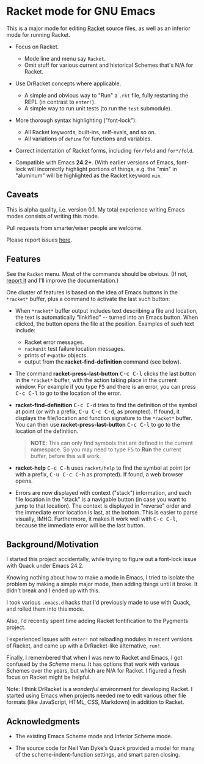 # Racket mode for GNU Emacs

This is a major mode for editing [Racket] source files, as well as an
inferior mode for running Racket.

- Focus on Racket.
  - Mode line and menu say `Racket`.
  - Omit stuff for various current and historical Schemes that's N/A
    for Racket.

- Use DrRacket concepts where applicable.
  - A simple and obvious way to "Run" a `.rkt` file, fully restarting
    the REPL (in contrast to `enter!`).
  - A simple way to run unit tests (to run the `test` submodule).

- More thorough syntax highlighting ("font-lock"):
  - All Racket keywords, built-ins, self-evals, and so on.
  - All variations of `define` for functions and variables.

- Correct indentation of Racket forms, including `for/fold` and
  `for*/fold`.

- Compatible with Emacs **24.2+**. (With earlier versions of Emacs,
  font-lock will incorrectly highlight portions of things, e.g. the
  "min" in "aluminum" will be highlighted as the Racket keyword `min`.

## Caveats

This is alpha quality, i.e. version 0.1. My total experience writing
Emacs modes consists of writing this mode.

Pull requests from smarter/wiser people are welcome.

Please report issues [here][issues].

## Features

See the `Racket` menu. Most of the commands should be obvious. (If
not, [report it][issues] and I'll improve the documentation.)

One cluster of features is based on the idea of Emacs buttons in the
`*racket*` buffer, plus a command to activate the last such button:

- When `*racket*` buffer output includes text describing a file and
  location, the text is automatically "linkified" -- turned into an
  Emacs button. When clicked, the button opens the file at the
  position. Examples of such text include:
    - Racket error messages.
    - `rackunit` test failure location messages.
    - prints of `#<path>` objects.
    - output from the **racket-find-definition** command (see below).

- The command **racket-press-last-button** <kbd>C-c C-l</kbd> clicks
  the last button in the `*racket*` buffer, with the action taking
  place in the current window. For example if you type <kbd>F5</kbd>
  and there is an error, you can press <kbd>C-c C-l</kbd> to go to the
  location of the error.

- **racket-find-definition** <kbd>C-c C-d</kbd> tries to find the
  definition of the symbol at point (or with a prefix, <kbd>C-u C-c
  C-d</kbd>, as prompted). If found, it displays the file/location and
  function signature to the `*racket*` buffer. You can then use
  **racket-press-last-button** <kbd>C-c C-l</kbd> to go to the
  location of the definition.
  
  > **NOTE**: This can only find symbols that are defined in the
  > current namespace. So you may need to type <kbd>F5</kbd> to
  > **Run** the current buffer, before this will work.

- **racket-help** <kbd>C-c C-h</kbd> uses `racket/help` to find the
  symbol at point (or with a prefix, <kbd>C-u C-c C-h</kbd> as
  prompted). If found, a web browser opens.

- Errors are now displayed with context ("stack") information, and
  each file location in the "stack" is a navigable button (in case you
  want to jump to that location). The context is displayed in
  "reverse" order and the immediate error location is last, at the
  bottom. This is easier to parse visually, IMHO. Furthermore, it
  makes it work well with <kbd>C-c C-l</kbd>, because the immediate
  error will be the last button.


## Background/Motivation

I started this project accidentally, while trying to figure out a
font-lock issue with Quack under Emacs 24.2.

Knowing nothing about how to make a mode in Emacs, I tried to isolate
the problem by making a simple major mode, then adding things until it
broke. It didn't break and I ended up with this.

I took various `.emacs.d` hacks that I'd previously made to use with
Quack, and rolled them into this mode.

Also, I'd recently spent time adding Racket fontification to the
Pygments project.

I experienced issues with `enter!` not reloading modules in recent
versions of Racket, and came up with a DrRacket-like alternative,
`run!`.

Finally, I remembered that when I was new to Racket and Emacs, I got
confused by the _Scheme_ menu. It has options that work with various
Schemes over the years, but which are N/A for Racket. I figured a
fresh focus on Racket might be helpful.

Note: I think DrRacket is a _wonderful_ environment for developing
Racket. I started using Emacs when projects needed me to edit various
other file formats (like JavaScript, HTML, CSS, Markdown) in addition
to Racket.

## Acknowledgments

- The existing Emacs Scheme mode and Inferior Scheme mode.

- The source code for Neil Van Dyke's Quack provided a model for
  many of the scheme-indent-function settings, and smart paren closing.

[Racket]: http://www.racket-lang.org/
[issues]: https://www.github.com/greghendershott/racket-mode/issues
